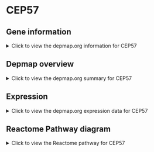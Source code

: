 <h1>CEP57</h1>

<h2>Gene information</h2>
<details>
  <summary>Click to view the depmap.org information for CEP57</summary>
  <p><a href="https://depmap.org/portal/gene/CEP57?tab=about" target="_BLANK">Open page in a new tab...</a></p>
  <iframe src="https://depmap.org/portal/gene/CEP57?tab=about" style="border:none;width:100%;height:800px"></iframe>
</details>

<h2>Depmap overview</h2>
<details>
  <summary>Click to view the depmap.org summary for CEP57</summary>
  <p><a href="https://depmap.org/portal/gene/CEP57?tab=overview" target="_BLANK">Open page in a new tab...</a></p>
  <iframe src="https://depmap.org/portal/gene/CEP57?tab=overview" style="border:none;width:100%;height:800px"></iframe>
</details>

<h2>Expression</h2>
<details>
  <summary>Click to view the depmap.org expression data for CEP57</summary>
  <p><a href="https://depmap.org/portal/gene/CEP57?tab=characterization" target="_BLANK">Open page in a new tab...</a></p>
  <iframe src="https://depmap.org/portal/gene/CEP57?tab=characterization" style="border:none;width:100%;height:800px"></iframe>
</details>



<h2>Reactome Pathway diagram</h2>
<details>
  <summary>Click to view the Reactome pathway for CEP57</summary>
  <p><a href="https://reactome.org/PathwayBrowser/#/R-HSA-8854518" target="_BLANK">Open page in a new tab...</a></p>
  <p>AURKA Activation by TPX2</p>
<iframe src="https://reactome.org/PathwayBrowser/#/R-HSA-8854518" style="border:none;width:100%;height:800px"></iframe>
</details>



